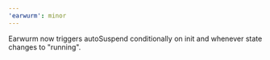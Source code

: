 ```yaml
---
'earwurm': minor
---
```


Earwurm now triggers autoSuspend conditionally on init and whenever state changes to "running".
